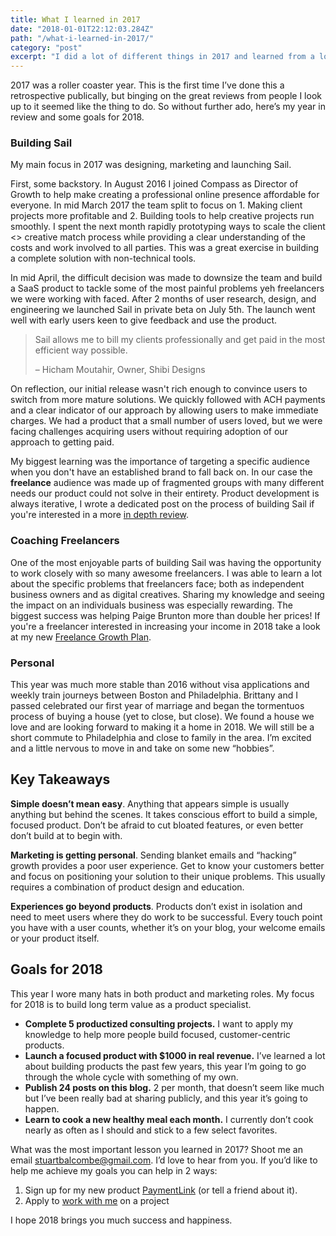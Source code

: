 ```yaml
---
title: What I learned in 2017
date: "2018-01-01T22:12:03.284Z"
path: "/what-i-learned-in-2017/"
category: "post"
excerpt: "I did a lot of different things in 2017 and learned from a lot of amazing people. Here’s my year in review and some goals for 2018."
---
```


2017 was a roller coaster year. This is the first time I’ve done this a retrospective publically, but binging on the great reviews from people I look up to it seemed like the thing to do. So without further ado, here’s my year in review and some goals for 2018.

### Building Sail
My main focus in 2017 was designing, marketing and launching Sail.

First, some backstory. In August 2016 I joined Compass as Director of Growth to help make creating a professional online presence affordable for everyone. In mid March 2017 the team split to focus on 1. Making client projects more profitable and 2. Building tools to help creative projects run smoothly. I spent the next month rapidly prototyping ways to scale the client <> creative match process while providing a clear understanding of the costs and work involved to all parties. This was a great exercise in building a complete solution with non-technical tools.

In mid April, the difficult decision was made to downsize the team and build a SaaS product to tackle some of the most painful problems yeh freelancers we were working with faced. After 2 months of user research, design, and engineering we launched Sail in private beta on July 5th. The launch went well with early users keen to give feedback and use the product.

> Sail allows me to bill my clients professionally and get paid in the most efficient way possible.
> 
> – Hicham Moutahir, Owner, Shibi Designs

On reflection, our initial release wasn't rich enough to convince users to switch from more mature solutions. We quickly followed with ACH payments and a clear indicator of our approach by allowing users to make immediate charges. We had a product that a small number of users loved, but we were facing challenges acquiring users without requiring adoption of our approach to getting paid. 

My biggest learning was the importance of targeting a specific audience when you don't have an established brand to fall back on. In our case the **freelance** audience was made up of fragmented groups with many different needs our product could not solve in their entirety. Product development is always iterative, I wrote a dedicated post on the process of building Sail if you're interested in a more [in depth review](/a/designing-one-to-one-payment-experiences).

### Coaching Freelancers
One of the most enjoyable parts of building Sail was having the opportunity to work closely with so many awesome freelancers. I was able to learn a lot about the specific problems that freelancers face; both as independent business owners and as digital creatives.
Sharing my knowledge and seeing the impact on an individuals business was especially rewarding. The biggest success was helping Paige Brunton more than double her prices! If you're a freelancer interested in increasing your income in 2018 take a look at my new [Freelance Growth Plan](/freelance-growth-plan).

### Personal
This year was much more stable than 2016 without visa applications and weekly train journeys between Boston and Philadelphia. Brittany and I passed celebrated our first year of marriage and began the tormentuos process of buying a house (yet to close, but close). We found a house we love and are looking forward to making it a home in 2018. We will still be a short commute to Philadelphia and close to family in the area. I’m excited and a little nervous to move in and take on some new “hobbies”.

## Key Takeaways
**Simple doesn’t mean easy**. Anything that appears simple is usually anything but behind the scenes. It takes conscious effort to build a simple, focused product. Don’t be afraid to cut bloated features, or even better don’t build at to begin with.

**Marketing is getting personal**. Sending blanket emails and “hacking” growth provides a poor user experience. Get to know your customers better and focus on positioning your solution to their unique problems. This usually requires a combination of product design and education.

**Experiences go beyond products**. Products don’t exist in isolation and need to meet users where they do work to be successful. Every touch point you have with a user counts, whether it’s on your blog, your welcome emails or your product itself. 

## Goals for 2018
This year I wore many hats in both product and marketing roles. My focus for 2018 is to build long term value as a product specialist.

- **Complete 5 productized consulting projects.** I want to apply my knowledge to help more people build focused, customer-centric products.
- **Launch a focused product with $1000 in real revenue.** I’ve learned a lot about building products the past few years, this year I’m going to go through the whole cycle with something of my own.
- **Publish 24 posts on this blog.** 2 per month, that doesn’t seem like much but I’ve been really bad at sharing publicly, and this year it’s going to happen.
- **Learn to cook a new healthy meal each month.** I currently don’t cook nearly as often as I should and stick to a few select favorites.

What was the most important lesson you learned in 2017? Shoot me an email [stuartbalcombe@gmail.com](mailto:stuartbalcombe@gmail.com). I’d love to hear from you. If you’d like to help me achieve my goals you can help in 2 ways:

1. Sign up for my new product [PaymentLink](https://www.paymentlink.me) (or tell a friend about it).
2. Apply to [work with me](/work-with-me) on a project

I hope 2018 brings you much success and happiness. 
